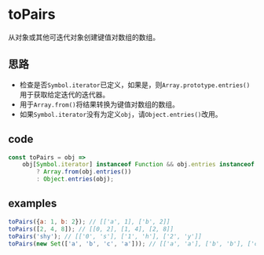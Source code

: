 # toPairs

从对象或其他可迭代对象创建键值对数组的数组。

## 思路

- 检查是否`Symbol.iterator`已定义，如果是，则`Array.prototype.entries()`用于获取给定迭代的迭代器。
- 用于`Array.from()`将结果转换为键值对数组的数组。
- 如果`Symbol.iterator`没有为定义`obj`，请`Object.entries()`改用。

## code
```javascript
const toPairs = obj =>
    obj[Symbol.iterator] instanceof Function && obj.entries instanceof Function
        ? Array.from(obj.entries())
        : Object.entries(obj);
```

## examples

```javascript
toPairs({a: 1, b: 2}); // [['a', 1], ['b', 2]]
toPairs([2, 4, 8]); // [[0, 2], [1, 4], [2, 8]]
toPairs('shy'); // [['0', 's'], ['1', 'h'], ['2', 'y']]
toPairs(new Set(['a', 'b', 'c', 'a'])); // [['a', 'a'], ['b', 'b'], ['c', 'c']]
```